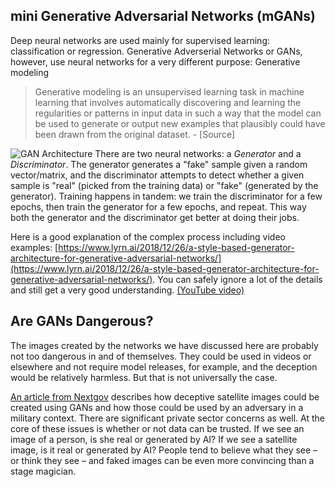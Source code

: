 ## mini Generative Adversarial Networks (mGANs)

Deep neural networks are used mainly for supervised learning: classification or regression. Generative Adverserial Networks or GANs, however, use neural networks for a very different purpose: Generative modeling

> Generative modeling is an unsupervised learning task in machine learning that involves automatically discovering and learning the regularities or patterns in input data in such a way that the model can be used to generate or output new examples that plausibly could have been drawn from the original dataset. - [Source]

![GAN Architecture](https://pathmind.com/images/wiki/gan_schema.png)
There are two neural networks: a _Generator_ and a _Discriminator_. The generator generates a "fake" sample given a random vector/matrix, and the discriminator attempts to detect whether a given sample is "real" (picked from the training data) or "fake" (generated by the generator). Training happens in tandem: we train the discriminator for a few epochs, then train the generator for a few epochs, and repeat. This way both the generator and the discriminator get better at doing their jobs.

Here is a good explanation of the complex process including video examples: [https://www.lyrn.ai/2018/12/26/a-style-based-generator-architecture-for-generative-adversarial-networks/](https://www.lyrn.ai/2018/12/26/a-style-based-generator-architecture-for-generative-adversarial-networks/). You can safely ignore a lot of the details and still get a very good understanding. [(YouTube video)](https://youtu.be/kSLJriaOumA)

## Are GANs Dangerous?

The images created by the networks we have discussed here are probably not too dangerous in and of themselves. They could be used in videos or elsewhere and not require model releases, for example, and the deception would be relatively harmless. But that is not universally the case.

[An article from Nextgov](https://www.nextgov.com/emerging-tech/2019/04/newest-ai-enabled-weapon-deep-faking-photos-earth/155962/) describes how deceptive satellite images could be created using GANs and how those could be used by an adversary in a military context. There are significant private sector concerns as well. At the core of these issues is whether or not data can be trusted. If we see an image of a person, is she real or generated by AI? If we see a satellite image, is it real or generated by AI? People tend to believe what they see – or think they see – and faked images can be even more convincing than a stage magician.




